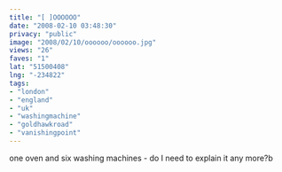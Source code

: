 ```yaml
---
title: "[ ]OOOOOO"
date: "2008-02-10 03:48:30"
privacy: "public"
image: "2008/02/10/oooooo/oooooo.jpg"
views: "26"
faves: "1"
lat: "51500408"
lng: "-234822"
tags:
- "london"
- "england"
- "uk"
- "washingmachine"
- "goldhawkroad"
- "vanishingpoint"
---
```

one oven and six washing machines - do I need to explain it any more?b

